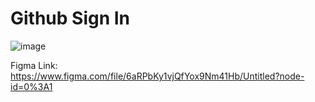 # Github Sign In

![image](https://user-images.githubusercontent.com/72588010/147738700-9225bd05-6e70-43e7-b1ac-a49a514bc31f.png)
        
Figma Link: https://www.figma.com/file/6aRPbKy1vjQfYox9Nm41Hb/Untitled?node-id=0%3A1
